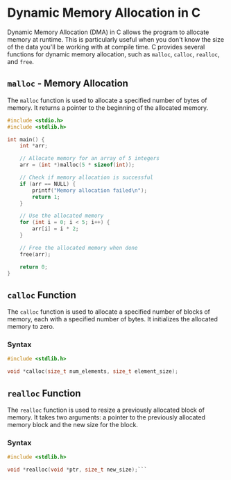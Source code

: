 # Dynamic Memory Allocation in C

Dynamic Memory Allocation (DMA) in C allows the program to allocate memory at runtime. This is particularly useful when you don't know the size of the data you'll be working with at compile time. C provides several functions for dynamic memory allocation, such as `malloc`, `calloc`, `realloc`, and `free`.

## `malloc` - Memory Allocation

The `malloc` function is used to allocate a specified number of bytes of memory. It returns a pointer to the beginning of the allocated memory.

```c
#include <stdio.h>
#include <stdlib.h>

int main() {
    int *arr;

    // Allocate memory for an array of 5 integers
    arr = (int *)malloc(5 * sizeof(int));

    // Check if memory allocation is successful
    if (arr == NULL) {
        printf("Memory allocation failed\n");
        return 1;
    }

    // Use the allocated memory
    for (int i = 0; i < 5; i++) {
        arr[i] = i * 2;
    }

    // Free the allocated memory when done
    free(arr);

    return 0;
}
```
## `calloc` Function

The `calloc` function is used to allocate a specified number of blocks of memory, each with a specified number of bytes. It initializes the allocated memory to zero.

### Syntax

```c
#include <stdlib.h>

void *calloc(size_t num_elements, size_t element_size);
```

## `realloc` Function

The `realloc` function is used to resize a previously allocated block of memory. It takes two arguments: a pointer to the previously allocated memory block and the new size for the block.

### Syntax

```c
#include <stdlib.h>

void *realloc(void *ptr, size_t new_size);```
